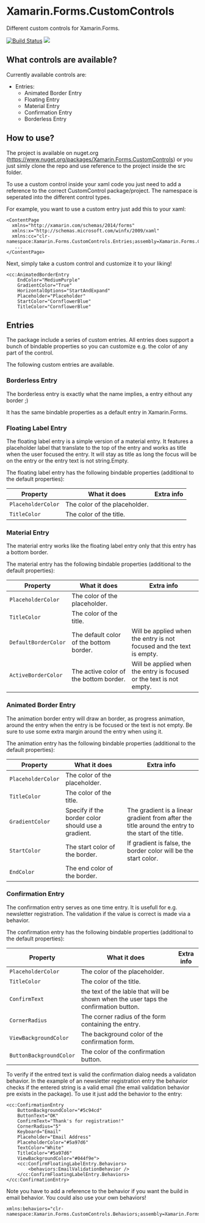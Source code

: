 # Xamarin.Forms.CustomControls
Different custom controls for Xamarin.Forms. 

[![Build Status](https://dev.azure.com/flokri/Xamarin.Forms.CustomControls/_apis/build/status/CD%20CustomControls%20YAML?branchName=release&stageName=Publish%20Release%20NuGet%20Package)](https://dev.azure.com/flokri/Xamarin.Forms.CustomControls/_build/latest?definitionId=2&branchName=release) [![](https://img.shields.io/nuget/vpre/Xamarin.Forms.CustomControls.svg)](https://nuget.org/packages/Xamarin.Forms.CustomControls)

## What controls are available?
Currently available controls are:
  - Entries:
    - Animated Border Entry
    - Floating Entry
    - Material Entry
    - Confirmation Entry
    - Borderless Entry
    
## How to use?
The project is available on nuget.org (https://www.nuget.org/packages/Xamarin.Forms.CustomControls) or you just simly clone the repo and use reference to the project inside the src folder.

To use a custom control inside your xaml code you just need to add a reference to the correct CustomControl package/project.
The namespace is seperated into the different control types.

For example, you want to use a custom entry just add this to your xaml:

```
<ContentPage 
  xmlns="http://xamarin.com/schemas/2014/forms" 
  xmlns:x="http://schemas.microsoft.com/winfx/2009/xaml"  
  xmlns:cc="clr-namespace:Xamarin.Forms.CustomControls.Entries;assembly=Xamarin.Forms.CustomControls">
   ...
</ContentPage>
```

Next, simply take a custom control and customize it to your liking!

```
<cc:AnimatedBorderEntry
    EndColor="MediumPurple"
    GradientColor="True"
    HorizontalOptions="StartAndExpand"
    Placeholder="Placeholder"
    StartColor="CornflowerBlue"
    TitleColor="CornflowerBlue" 
```

## Entries
The package include a series of custom entries. All entries does support a bunch of bindable properties so you can customize e.g. the color of any part of the control.

The following custom entries are available.

### Borderless Entry
The borderless entry is exactly what the name implies, a entry eithout any border ;)

It has the same bindable properties as a default entry in Xamarin.Forms.

### Floating Label Entry
The floating label entry is a simple version of a material entry. It features a placeholder label that translate to the top of the entry and works as title when the user focused the entry. It will stay as title as long the focus will be on the entry or the entry text is not string.Empty.

The floating label entry has the following bindable properties (additional to the default properties):

| Property | What it does | Extra info |
| ------ | ------ | ------ |
| `PlaceholderColor` | The color of the placeholder. | |
| `TitleColor` | The color of the title. | |

### Material Entry
The material entry works like the floating label entry only that this entry has a bottom border. 

The material entry has the following bindable properties (additional to the default properties):

| Property | What it does | Extra info |
| ------ | ------ | ------ |
| `PlaceholderColor` | The color of the placeholder. | |
| `TitleColor` | The color of the title. | |
| `DefaultBorderColor` | The default color of the bottom border. | Will be applied when the entry is not focused and the text is empty. |
| `ActiveBorderColor` | The active color of the bottom border. | Will be applied when the entry is focused or the text is not empty. |


### Animated Border Entry
The animation border entry will draw an border, as progress animation, around the entry when the entry is be focused or the text is not empty. Be sure to use some extra margin around the entry when using it.

The animation entry has the following bindable properties (additional to the default properties):

| Property | What it does | Extra info |
| ------ | ------ | ------ |
| `PlaceholderColor` | The color of the placeholder. | |
| `TitleColor` | The color of the title. | |
| `GradientColor` | Specify if the border color should use a gradient. | The gradient is a linear gradient from after the title around the entry to the start of the title.  |
| `StartColor` | The start color of the border. | If gradient is false, the border color will be the start color.  |
| `EndColor` | The end color of the border. |  |

### Confirmation Entry
The confirmation entry serves as one time entry. It is usefull for e.g. newsletter registration. The validation if the value is correct is made via a behavior.

The confirmation entry has the following bindable properties (additional to the default properties):

| Property | What it does | Extra info |
| ------ | ------ | ------ |
| `PlaceholderColor` | The color of the placeholder. | |
| `TitleColor` | The color of the title. | |
| `ConfirmText` | the text of the lable that will be shown when the user taps the confirmation button. | |
| `CornerRadius` | The corner radius of the form containing the entry. | |
| `ViewBackgroundColor` | The background color of the confirmation form. | |
| `ButtonBackgroundColor` | The color of the confirmation button. | |

To verify if the entred text is valid the confirmation dialog needs a validaton behavior. In the example of an newsletter registration entry the behavior checks if the entered string is a valid email (the email validation behavior pre exists in the package).
To use it just add the behavior to the entry:

```
<cc:ConfirmationEntry
    ButtonBackgroundColor="#5c94cd"
    ButtonText="OK"
    ConfirmText="Thank's for registration!"
    CornerRadius="5"
    Keyboard="Email"
    Placeholder="Email Address"
    PlaceholderColor="#5a97d6"
    TextColor="White"
    TitleColor="#5a97d6"
    ViewBackgroundColor="#044f9e">
    <cc:ConfirmFloatingLabelEntry.Behaviors>
        <behaviors:EmailValidationBehavior />
    </cc:ConfirmFloatingLabelEntry.Behaviors>
</cc:ConfirmationEntry>
```

Note you have to add a reference to the behavior if you want the build in email behavior. You could also use your own behaviors!

```
xmlns:behaviors="clr-namespace:Xamarin.Forms.CustomControls.Behaviors;assembly=Xamarin.Forms.CustomControls"
```
